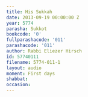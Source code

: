 ```yaml
---
title: His Sukkah
date: 2013-09-19 00:00:00 Z
year: 5774
parasha: Sukkot
bookcode: '0'
fullparashacode: '011'
parashacode: '011'
author: Rabbi Eliezer Hirsch
id: 57740111
filename: 5774-011-1
layout: audio
moment: First days
shabbat: 
occasion: 
---
```


